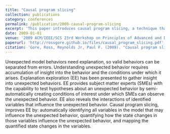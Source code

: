 ```yaml
---
title: "Causal program slicing"
collection: publications
category: conferences
permalink: /publication/2009-causal-program-slicing
excerpt: 'This paper introduces causal program slicing, a technique that combines program slicing with causal inference to identify the parts of a program that are causally related to specific behaviors or outputs.'
date: 2009-01-01
venue: '2009 ACM/IEEE/SCS 23rd Workshop on Principles of Advanced and Distributed Simulation'
paperurl: 'http://rossgore.github.io/files/causal_program_slicing.pdf'
citation: 'Gore, Ross, Reynolds Jr, Paul F. (2009). "Causal program slicing." <i>2009 ACM/IEEE/SCS 23rd Workshop on Principles of Advanced and Distributed Simulation</i>. 19-26.'
---
```

Unexpected model behaviors need explanation, so valid behaviors can be separated from errors. Understanding unexpected behavior requires accumulation of insight into the behavior and the conditions under which it arises. Explanation exploration (EE) has been presented to gather insight into unexpected behaviors. EE provides subject matter experts (SMEs) with the capability to test hypotheses about an unexpected behavior by semi-automatically creating conditions of interest under which SMEs can observe the unexpected behavior. EE also reveals the interactions of identified variables that influence the unexpected behavior. Causal program slicing, improves EE by: automatically identifying all variables in the model that may influence the unexpected behavior, quantifying how the state changes in those variables influence the unexpected behavior, and mapping the quantified state changes in the variables.